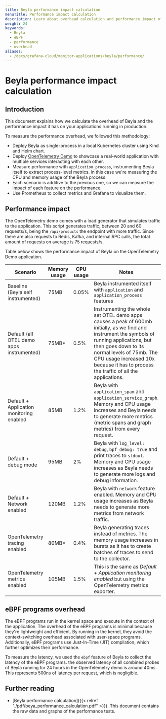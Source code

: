 ```yaml
---
title: Beyla performance impact calculation
menuTitle: Performance impact calculation
description: Learn about overhead calculation and performance impact of Beyla.
weight: 24
keywords:
  - Beyla
  - eBPF
  - performance
  - overhead
aliases:
  - /docs/grafana-cloud/monitor-applications/beyla/performance/
---
```


# Beyla performance impact calculation

## Introduction

This document explains how we calculate the overhead of Beyla and the performance impact it has on your applications running in production.

To measure the performance overhead, we followed this methodology:
- Deploy Beyla as single-process in a local Kubernetes cluster using Kind and Helm chart.
- Deploy [OpenTelemetry Demo](https://opentelemetry.io/docs/demo/architecture/) to showcase a real-world application with multiple services interacting with each other.
- Measure performance with `application_process`, instrumenting Beyla itself to extract process-level metrics. In this case we're measuring the CPU and memory usage of the Beyla process.
- Each scenario is additive to the previous one, so we can measure the impact of each feature on the performance.
- Use Prometheus to collect metrics and Grafana to visualize them.

## Performance impact

The OpenTelemetry demo comes with a load generator that simulates traffic to the application. This script generates traffic, between 20 and 60 requests/s, being the `/api/products` the endpoint with more traffic. Since there are also requests to Redis, Kafka, and internal RPC calls, the total amount of requests on average is 75 requests/s.

Table below shows the performance impact of Beyla on the OpenTelemetry Demo application.

| Scenario | Memory usage | CPU usage | Notes |
|----------|--------------|-----------|-------|
| Baseline (Beyla self instrumented) | 75MB | 0.05% | Beyla instrumented itself with `application` and `application_process` features |
| Default (all OTEL demo apps instrumented) | 75MB* | 0.5% | Instrumenting the whole set OTEL demo apps causes a peak of 600mb initially, as we find and instrument the symbols of running applications, but then goes down to its normal levels of 75mb. The CPU usage increased 10x because it has to process the traffic of all the applications. |
| Default + Application monitoring enabled | 85MB | 1.2% | Beyla with `application_span` and `application_service_graph`. Memory and CPU usage increases and Beyla needs to generate more metrics (metric spans and graph metrics) from every request.|
| Default + debug mode | 95MB | 2% | Beyla with `log_level: debug`, `bpf_debug: true` and print traces to `stdout`. Memory and CPU usage increases as Beyla needs to generate more logs and debug information.|
| Default + Network enabled | 120MB | 1.2% | Beyla with `network` feature enabled. Memory and CPU usage increases as Beyla needs to generate more metrics from network traffic.|
| OpenTelemetry tracing enabled | 80MB* | 0.4% | Beyla generating traces instead of metrics. The  memory usage increases in bursts as it has to create batches of traces to send to the collector.|
| OpenTelemetry metrics enabled | 105MB | 1.5% | This is the same as _Default + Application monitoring enabled_ but using the OpenTelemetry metrics exporter.|

## eBPF programs overhead

The eBPF programs run in the kernel space and execute in the context of the application. The overhead of the eBPF programs is minimal because they're lightweight and efficient. By running in the kernel, they avoid the context-switching overhead associated with user-space programs. Additionally, eBPF programs use Just-In-Time (JIT) compilation, which further optimizes their performance.

To measure the latency, we used the `ebpf` feature of Beyla to collect the latency of the eBPF programs. the observed latency of all combined probes of Beyla running for 24 hours in the OpenTelemetry demo is around 40ms. This represents 500ns of latency per request, which is negligible.

## Further reading

* [Beyla performance calculation]({{< relref "./pdf/beya_performance_calculation.pdf" >}}). This document contains the raw data and graphs of the performance tests.